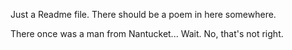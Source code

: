 Just a Readme file.  There should be a poem in here somewhere.

There once was a man from Nantucket...
Wait. No, that's not right.